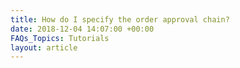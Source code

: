 ```yaml
---
title: How do I specify the order approval chain?
date: 2018-12-04 14:07:00 +00:00
FAQs_Topics: Tutorials
layout: article
---
```


